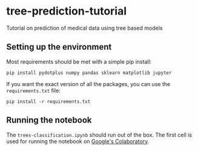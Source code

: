 # tree-prediction-tutorial

Tutorial on prediction of medical data using tree based models

## Setting up the environment

Most requirements should be met with a simple pip install:

`pip install pydotplus numpy pandas sklearn matplotlib jupyter`

If you want the exact version of all the packages, you can use the `requirements.txt` file:

`pip install -r requirements.txt`

## Running the notebook

The `trees-classification.ipynb` should run out of the box. The first cell is used for running the notebook on [Google's Colaboratory](https://colab.research.google.com/notebooks/welcome.ipynb).
